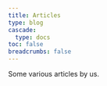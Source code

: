 ```yaml
---
title: Articles
type: blog
cascade:
  type: docs
toc: false
breadcrumbs: false
---
```


Some various articles by us.
